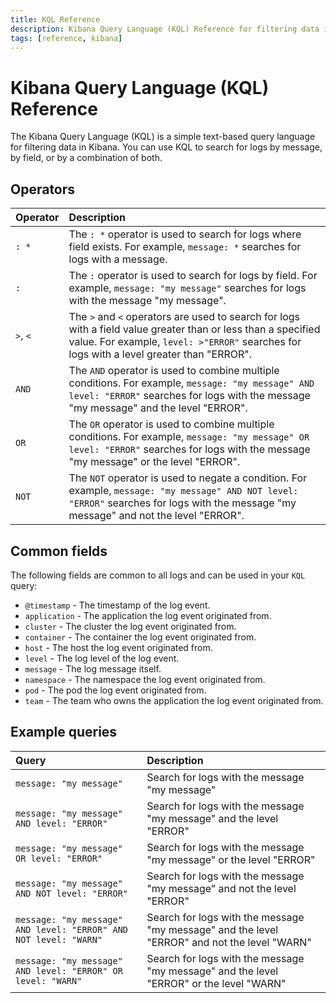 ```yaml
---
title: KQL Reference
description: Kibana Query Language (KQL) Reference for filtering data in Kibana.
tags: [reference, kibana]
---
```

# Kibana Query Language (KQL) Reference

The Kibana Query Language (KQL) is a simple text-based query language for filtering data in Kibana. You can use KQL to search for logs by message, by field, or by a combination of both.

## Operators

| Operator | Description                                                                                                                                                                                               |
| :------- | :-------------------------------------------------------------------------------------------------------------------------------------------------------------------------------------------------------- |
| `: *`    | The `: *` operator is used to search for logs where field exists. For example, `message: *` searches for logs with a message.                                                                             |
| `:`      | The `:` operator is used to search for logs by field. For example, `message: "my message"` searches for logs with the message "my message".                                                               |
| `>`, `<` | The `>` and `<` operators are used to search for logs with a field value greater than or less than a specified value. For example, `level: >"ERROR"` searches for logs with a level greater than "ERROR". |
| `AND`    | The `AND` operator is used to combine multiple conditions. For example, `message: "my message" AND level: "ERROR"` searches for logs with the message "my message" and the level "ERROR".                 |
| `OR`     | The `OR` operator is used to combine multiple conditions. For example, `message: "my message" OR level: "ERROR"` searches for logs with the message "my message" or the level "ERROR".                    |
| `NOT`    | The `NOT` operator is used to negate a condition. For example, `message: "my message" AND NOT level: "ERROR"` searches for logs with the message "my message" and not the level "ERROR".                  |

## Common fields

The following fields are common to all logs and can be used in your `KQL` query:

* `@timestamp` - The timestamp of the log event.
* `application` - The application the log event originated from.
* `cluster` - The cluster the log event originated from.
* `container` - The container the log event originated from.
* `host` - The host the log event originated from.
* `level` - The log level of the log event.
* `message` - The log message itself.
* `namespace` - The namespace the log event originated from.
* `pod` - The pod the log event originated from.
* `team` - The team who owns the application the log event originated from.

## Example queries

| Query                                                            | Description                                                                                  |
| :--------------------------------------------------------------- | :------------------------------------------------------------------------------------------- |
| `message: "my message"`                                          | Search for logs with the message "my message"                                                |
| `message: "my message" AND level: "ERROR"`                       | Search for logs with the message "my message" and the level "ERROR"                          |
| `message: "my message" OR level: "ERROR"`                        | Search for logs with the message "my message" or the level "ERROR"                           |
| `message: "my message" AND NOT level: "ERROR"`                   | Search for logs with the message "my message" and not the level "ERROR"                      |
| `message: "my message" AND level: "ERROR" AND NOT level: "WARN"` | Search for logs with the message "my message" and the level "ERROR" and not the level "WARN" |
| `message: "my message" AND level: "ERROR" OR level: "WARN"`      | Search for logs with the message "my message" and the level "ERROR" or the level "WARN"      |